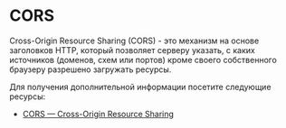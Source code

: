 # CORS

Cross-Origin Resource Sharing (CORS) - это механизм на основе заголовков HTTP, который позволяет серверу указать, с каких источников (доменов, схем или портов) кроме своего собственного браузеру разрешено загружать ресурсы.

Для получения дополнительной информации посетите следующие ресурсы:

- [CORS — Cross-Origin Resource Sharing](https://developer.mozilla.org/en-US/docs/Web/HTTP/CORS)
